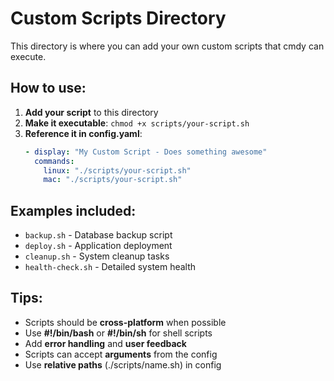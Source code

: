 # Custom Scripts Directory

This directory is where you can add your own custom scripts that cmdy can execute.

## How to use:

1. **Add your script** to this directory
2. **Make it executable**: `chmod +x scripts/your-script.sh`
3. **Reference it in config.yaml**:
   ```yaml
   - display: "My Custom Script - Does something awesome"
     commands:
       linux: "./scripts/your-script.sh"
       mac: "./scripts/your-script.sh"
   ```

## Examples included:

- `backup.sh` - Database backup script
- `deploy.sh` - Application deployment
- `cleanup.sh` - System cleanup tasks
- `health-check.sh` - Detailed system health

## Tips:

- Scripts should be **cross-platform** when possible
- Use **#!/bin/bash** or **#!/bin/sh** for shell scripts
- Add **error handling** and **user feedback**
- Scripts can accept **arguments** from the config
- Use **relative paths** (./scripts/name.sh) in config